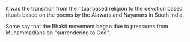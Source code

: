 It was the transition from the ritual based religion to the devotion based rituals based on the poems by the Alawars and Nayanars in South India.

Some say that the Bhakti movement began due to pressures from Muhammadians on "surrendering to God".